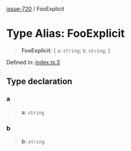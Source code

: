 [issue-720](../README.md) / FooExplicit

# Type Alias: FooExplicit

> **FooExplicit**: \{ `a`: `string`; `b`: `string`; \}

Defined in: [index.ts:3](https://github.com/typedoc2md/typedoc-plugin-markdown-scratchpad/blob/main/issues/720/src/index.ts#L3)

## Type declaration

### a

> **a**: `string`

### b

> **b**: `string`
